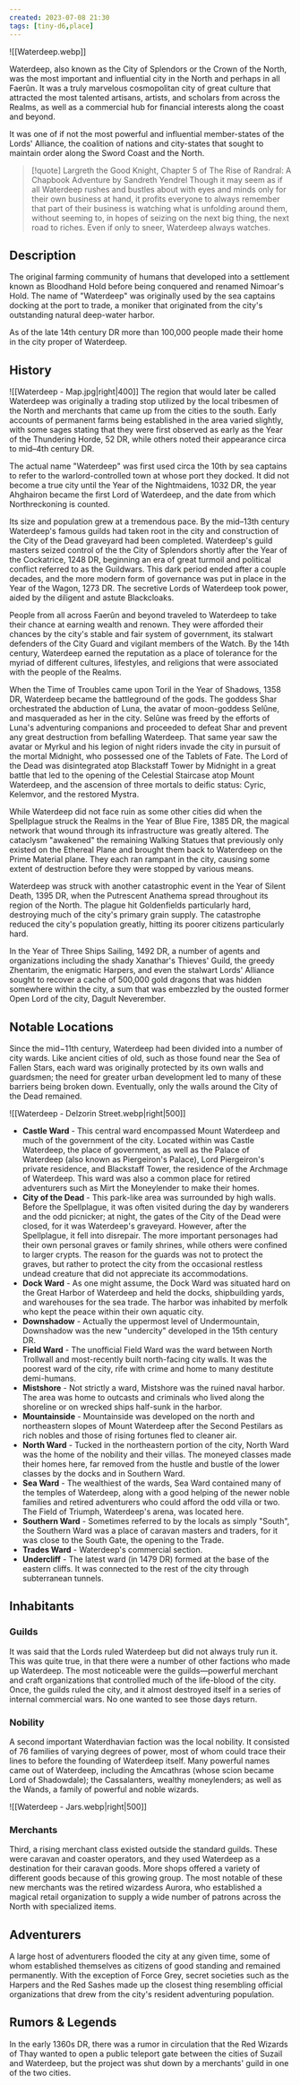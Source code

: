 ```yaml
---
created: 2023-07-08 21:30
tags: [tiny-d6,place]
---
```

![[Waterdeep.webp]]

Waterdeep, also known as the City of Splendors or the Crown of the North, was the most important and influential city in the North and perhaps in all Faerûn. It was a truly marvelous cosmopolitan city of great culture that attracted the most talented artisans, artists, and scholars from across the Realms, as well as a commercial hub for financial interests along the coast and beyond.

It was one of if not the most powerful and influential member-states of the Lords' Alliance, the coalition of nations and city-states that sought to maintain order along the Sword Coast and the North.

> [!quote] Largreth the Good Knight, Chapter 5 of The Rise of Randral: A Chapbook Adventure by Sandreth Yendrel
> Though it may seem as if all Waterdeep rushes and bustles about with eyes and minds only for their own business at hand, 
> it profits everyone to always remember that part of their business is watching what is unfolding around them, without seeming 
> to, in hopes of seizing on the next big thing, the next road to riches. Even if only to sneer, Waterdeep always watches.

## Description
The original farming community of humans that developed into a settlement known as Bloodhand Hold before being conquered and renamed Nimoar's Hold. The name of "Waterdeep" was originally used by the sea captains docking at the port to trade, a moniker that originated from the city's outstanding natural deep-water harbor.

As of the late 14th century DR more than 100,000 people made their home in the city proper of Waterdeep.

## History

![[Waterdeep - Map.jpg|right|400]]
The region that would later be called Waterdeep was originally a trading stop utilized by the local tribesmen of the North and merchants that came up from the cities to the south. Early accounts of permanent farms being established in the area varied slightly, with some sages stating that they were first observed as early as the Year of the Thundering Horde, 52 DR, while others noted their appearance circa to mid–4th century DR.

The actual name "Waterdeep" was first used circa the 10th by sea captains to refer to the warlord-controlled town at whose port they docked. It did not become a true city until the Year of the Nightmaidens, 1032 DR, the year Ahghairon became the first Lord of Waterdeep, and the date from which Northreckoning is counted.

Its size and population grew at a tremendous pace. By the mid–13th century Waterdeep's famous guilds had taken root in the city and construction of the City of the Dead graveyard had been completed. Waterdeep's guild masters seized control of the the City of Splendors shortly after the Year of the Cockatrice, 1248 DR, beginning an era of great turmoil and political conflict referred to as the Guildwars. This dark period ended after a couple decades, and the more modern form of governance was put in place in the Year of the Wagon, 1273 DR. The secretive Lords of Waterdeep took power, aided by the diligent and astute Blackcloaks.

People from all across Faerûn and beyond traveled to Waterdeep to take their chance at earning wealth and renown. They were afforded their chances by the city's stable and fair system of government, its stalwart defenders of the City Guard and vigilant members of the Watch. By the 14th century, Waterdeep earned the reputation as a place of tolerance for the myriad of different cultures, lifestyles, and religions that were associated with the people of the Realms.

When the Time of Troubles came upon Toril in the Year of Shadows, 1358 DR, Waterdeep became the battleground of the gods. The goddess Shar orchestrated the abduction of Luna, the avatar of moon-goddess Selûne, and masqueraded as her in the city. Selûne was freed by the efforts of Luna's adventuring companions and proceeded to defeat Shar and prevent any great destruction from befalling Waterdeep. That same year saw the avatar or Myrkul and his legion of night riders invade the city in pursuit of the mortal Midnight, who possessed one of the Tablets of Fate. The Lord of the Dead was disintegrated atop Blackstaff Tower by Midnight in a great battle that led to the opening of the Celestial Staircase atop Mount Waterdeep, and the ascension of three mortals to deific status: Cyric, Kelemvor, and the restored Mystra.

While Waterdeep did not face ruin as some other cities did when the Spellplague struck the Realms in the Year of Blue Fire, 1385 DR, the magical network that wound through its infrastructure was greatly altered. The cataclysm "awakened" the remaining Walking Statues that previously only existed on the Ethereal Plane and brought them back to Waterdeep on the Prime Material plane. They each ran rampant in the city, causing some extent of destruction before they were stopped by various means.

Waterdeep was struck with another catastrophic event in the Year of Silent Death, 1395 DR, when the Putrescent Anathema spread throughout its region of the North. The plague hit Goldenfields particularly hard, destroying much of the city's primary grain supply. The catastrophe reduced the city's population greatly, hitting its poorer citizens particularly hard.

In the Year of Three Ships Sailing, 1492 DR, a number of agents and organizations including the shady Xanathar's Thieves' Guild, the greedy Zhentarim, the enigmatic Harpers, and even the stalwart Lords' Alliance sought to recover a cache of 500,000 gold dragons that was hidden somewhere within the city, a sum that was embezzled by the ousted former Open Lord of the city, Dagult Neverember.

## Notable Locations

Since the mid−11th century, Waterdeep had been divided into a number of city wards. Like ancient cities of old, such as those found near the Sea of Fallen Stars, each ward was originally protected by its own walls and guardsmen; the need for greater urban development led to many of these barriers being broken down. Eventually, only the walls around the City of the Dead remained.

![[Waterdeep - Delzorin Street.webp|right|500]]
- **Castle Ward** - This central ward encompassed Mount Waterdeep and much of the government of the city. Located within was Castle Waterdeep, the place of government, as well as the Palace of Waterdeep (also known as Piergeiron's Palace), Lord Piergeiron's private residence, and Blackstaff Tower, the residence of the Archmage of Waterdeep. This ward was also a common place for retired adventurers such as Mirt the Moneylender to make their homes.
- **City of the Dead** - This park-like area was surrounded by high walls. Before the Spellplague, it was often visited during the day by wanderers and the odd picnicker; at night, the gates of the City of the Dead were closed, for it was Waterdeep's graveyard. However, after the Spellplague, it fell into disrepair. The more important personages had their own personal graves or family shrines, while others were confined to larger crypts. The reason for the guards was not to protect the graves, but rather to protect the city from the occasional restless undead creature that did not appreciate its accommodations.
- **Dock Ward** - As one might assume, the Dock Ward was situated hard on the Great Harbor of Waterdeep and held the docks, shipbuilding yards, and warehouses for the sea trade. The harbor was inhabited by merfolk who kept the peace within their own aquatic city.
- **Downshadow** - Actually the uppermost level of Undermountain, Downshadow was the new "undercity" developed in the 15th century DR.
- **Field Ward** - The unofficial Field Ward was the ward between North Trollwall and most-recently built north-facing city walls. It was the poorest ward of the city, rife with crime and home to many destitute demi-humans.
- **Mistshore** - Not strictly a ward, Mistshore was the ruined naval harbor. The area was home to outcasts and criminals who lived along the shoreline or on wrecked ships half-sunk in the harbor.
- **Mountainside** - Mountainside was developed on the north and northeastern slopes of Mount Waterdeep after the Second Pestilars as rich nobles and those of rising fortunes fled to cleaner air.
- **North Ward** - Tucked in the northeastern portion of the city, North Ward was the home of the nobility and their villas. The moneyed classes made their homes here, far removed from the hustle and bustle of the lower classes by the docks and in Southern Ward.
- **Sea Ward** - The wealthiest of the wards, Sea Ward contained many of the temples of Waterdeep, along with a good helping of the newer noble families and retired adventurers who could afford the odd villa or two. The Field of Triumph, Waterdeep's arena, was located here.
- **Southern Ward** - Sometimes referred to by the locals as simply "South", the Southern Ward was a place of caravan masters and traders, for it was close to the South Gate, the opening to the Trade.
- **Trades Ward** - Waterdeep's commercial section.
- **Undercliff** - The latest ward (in 1479 DR) formed at the base of the eastern cliffs. It was connected to the rest of the city through subterranean tunnels.

## Inhabitants

### Guilds
It was said that the Lords ruled Waterdeep but did not always truly run it. This was quite true, in that there were a number of other factions who made up Waterdeep. The most noticeable were the guilds—powerful merchant and craft organizations that controlled much of the life-blood of the city. Once, the guilds ruled the city, and it almost destroyed itself in a series of internal commercial wars. No one wanted to see those days return.

### Nobility
A second important Waterdhavian faction was the local nobility. It consisted of 76 families of varying degrees of power, most of whom could trace their lines to before the founding of Waterdeep itself. Many powerful names came out of Waterdeep, including the Amcathras (whose scion became Lord of Shadowdale); the Cassalanters, wealthy moneylenders; as well as the Wands, a family of powerful and noble wizards.

![[Waterdeep - Jars.webp|right|500]]
### Merchants
Third, a rising merchant class existed outside the standard guilds. These were caravan and coaster operators, and they used Waterdeep as a destination for their caravan goods. More shops offered a variety of different goods because of this growing group. The most notable of these new merchants was the retired wizardess Aurora, who established a magical retail organization to supply a wide number of patrons across the North with specialized items.

## Adventurers
A large host of adventurers flooded the city at any given time, some of whom established themselves as citizens of good standing and remained permanently. With the exception of Force Grey, secret societies such as the Harpers and the Red Sashes made up the closest thing resembling official organizations that drew from the city's resident adventuring population.

## Rumors & Legends
In the early 1360s DR, there was a rumor in circulation that the Red Wizards of Thay wanted to open a public teleport gate between the cities of Suzail and Waterdeep, but the project was shut down by a merchants' guild in one of the two cities.